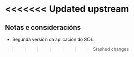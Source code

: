 <<<<<<< Updated upstream
=======
## Notas e consideracións
* Segunda versión da aplicación do SOL.
>>>>>>> Stashed changes
